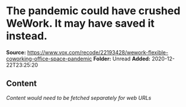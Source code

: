 # The pandemic could have crushed WeWork. It may have saved it instead.

**Source:** https://www.vox.com/recode/22193428/wework-flexible-coworking-office-space-pandemic
**Folder:** Unread
**Added:** 2020-12-22T23:25:20




## Content
*Content would need to be fetched separately for web URLs*
